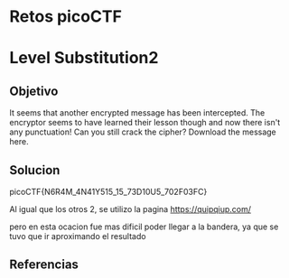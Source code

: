 # Retos picoCTF

# Level Substitution2

## Objetivo
It seems that another encrypted message has been intercepted. The encryptor seems to have learned their lesson though and now there isn't any punctuation! Can you still crack the cipher?
Download the message here.

## Solucion
picoCTF{N6R4M_4N41Y515_15_73D10U5_702F03FC}

Al igual que los otros 2, se utilizo la pagina https://quipqiup.com/

pero en esta ocacion fue mas dificil poder llegar a la bandera, ya que se tuvo que ir aproximando el resultado

## Referencias


